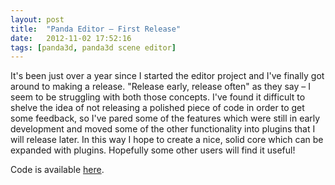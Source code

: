 ```yaml
---
layout: post
title:  "Panda Editor – First Release"
date:   2012-11-02 17:52:16
tags: [panda3d, panda3d scene editor]
---
```

It's been just over a year since I started the editor project and I've finally got around to making a release. "Release early, release often" as they say – I seem to be struggling with both those concepts. I've found it difficult to shelve the idea of not releasing a polished piece of code in order to get some feedback, so I've pared some of the features which were still in early development and moved some of the other functionality into plugins that I will release later. In this way I hope to create a nice, solid core which can be expanded with plugins. Hopefully some other users will find it useful!

Code is available [here](https://github.com/Derfies/panda3d-editor).